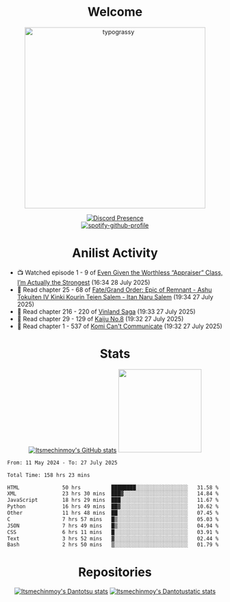 <div align="center">

# Welcome
<a href="https://github.com/kawarimidoll/typograssy">
    <img alt="typograssy" src="https://typograssy.deno.dev/api?text=%E3%82%88%E3%81%86%E3%81%93%E3%81%9D%E3%81%BF%E3%81%AA%E3%81%95%E3%82%93%20-%20Itsmechinmoy--&&l0=none&l1=82d9d0&l2=027353&l3=038c4c&l4=01402e&bg=none&frame=none&speed=100&comment=" width="421.99">
</a>

[![Discord Presence](https://lanyard.cnrad.dev/api/523539866311720963?theme=dark&bg=Oe1116&animated=false&hideDiscrim=true&borderRadius=30px&hideActivity=whenNotUsed)](https://discord.com/users/523539866311720963)<br>
[![spotify-github-profile](https://spotify-github-profile.kittinanx.com/api/view?uid=31zczwoe3obxakjgkio7anubhkaq&cover_image=true&theme=novatorem&show_offline=true&background_color=121212&interchange=false&bar_color=53b14f&bar_color=ffffff&bar_color_cover=false)](https://spotify-github-profile.vercel.app/api/view?uid=31zczwoe3obxakjgkio7anubhkaq&redirect=true)
</div>

<div align="center">

# Anilist Activity
</div>
<!-- ANILIST_ACTIVITY:start -->

-   📺 Watched episode 1 - 9 of [Even Given the Worthless “Appraiser” Class, I’m Actually the Strongest](https://anilist.co/anime/178548) (16:34 28 July 2025)
-   📖 Read chapter 25 - 68 of [Fate/Grand Order: Epic of Remnant - Ashu Tokuiten IV Kinki Kourin Teien Salem - Itan Naru Salem](https://anilist.co/manga/107556) (19:34 27 July 2025)
-   📖 Read chapter 216 - 220 of [Vinland Saga](https://anilist.co/manga/30642) (19:33 27 July 2025)
-   📖 Read chapter 29 - 129 of [Kaiju No.8](https://anilist.co/manga/120760) (19:32 27 July 2025)
-   📖 Read chapter 1 - 537 of [Komi Can't Communicate](https://anilist.co/manga/97852) (19:32 27 July 2025)

<!-- ANILIST_ACTIVITY:end -->
<div align="center">
    
# Stats
[![Itsmechinmoy's GitHub stats](https://github-readme-stats.vercel.app/api?username=itsmechinmoy&show_icons=true&theme=algolia)](https://github.com/anuraghazra/github-readme-stats)
<img src="https://github-readme-stackoverflow.vercel.app/?userID=25004176&theme=dark" height="194"/>
</div>
<!--START_SECTION:waka-->

```txt
From: 11 May 2024 - To: 27 July 2025

Total Time: 158 hrs 23 mins

HTML              50 hrs          ████████░░░░░░░░░░░░░░░░░   31.58 %
XML               23 hrs 30 mins  ███▓░░░░░░░░░░░░░░░░░░░░░   14.84 %
JavaScript        18 hrs 29 mins  ███░░░░░░░░░░░░░░░░░░░░░░   11.67 %
Python            16 hrs 49 mins  ██▓░░░░░░░░░░░░░░░░░░░░░░   10.62 %
Other             11 hrs 48 mins  ██░░░░░░░░░░░░░░░░░░░░░░░   07.45 %
C                 7 hrs 57 mins   █▒░░░░░░░░░░░░░░░░░░░░░░░   05.03 %
JSON              7 hrs 49 mins   █▒░░░░░░░░░░░░░░░░░░░░░░░   04.94 %
CSS               6 hrs 11 mins   █░░░░░░░░░░░░░░░░░░░░░░░░   03.91 %
Text              3 hrs 52 mins   ▓░░░░░░░░░░░░░░░░░░░░░░░░   02.44 %
Bash              2 hrs 50 mins   ▒░░░░░░░░░░░░░░░░░░░░░░░░   01.79 %
```

<!--END_SECTION:waka-->
<div align="center">

# Repositories
[![Itsmechinmoy's Dantotsu stats](https://github-readme-stats.vercel.app/api/pin/?username=itsmechinmoy&repo=dantotsu&show_icons=true&theme=algolia&description_lines_count=1)](https://github.com/itsmechinmoy/dantotsu)
[![Itsmechinmoy's Dantotustatic stats](https://github-readme-stats.vercel.app/api/pin/?username=itsmechinmoy&repo=dantotustatic&show_icons=true&theme=algolia&description_lines_count=1)](https://github.com/itsmechinmoy/dantotustatic)
</div>
